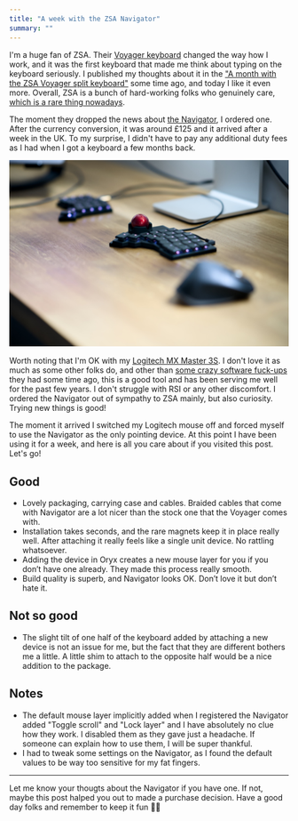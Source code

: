 ```yaml
---
title: "A week with the ZSA Navigator"
summary: ""
---
```


I'm a huge fan of ZSA. Their [Voyager keyboard](https://www.zsa.io/voyager) changed the way how I work, and it was the first keyboard that made me think about typing on the keyboard seriously. I published my thoughts about it in the ["A month with the ZSA Voyager split keyboard"](/a-month-with-the-zsa-voyager-split-keyboard/) some time ago, and today I like it even more. Overall, ZSA is a bunch of hard-working folks who genuinely care, [which is a rare thing nowadays](https://dansinker.com/posts/2025-05-23-who-cares/).

The moment they dropped the news about [the Navigator](https://www.zsa.io/voyager/navigator), I ordered one. After the currency conversion, it was around £125 and it arrived after a week in the UK. To my surprise, I didn't have to pay any additional duty fees as I had when I got a keyboard a few months back.

![The ZSA Navigator attached to the ZSA Voyager on my desk, next to the Logitech MX Master mouse](navigator.jpg)

Worth noting that I'm OK with my [Logitech MX Master 3S](https://www.logitech.com/en-gb/shop/p/mx-master-3s-mac-bluetooth-mouse.910-006571). I don't love it as much as some other folks do, and other than [some crazy software fuck-ups](/from-logitech-mx-master-3s-to-apple-magic-trackpad-my-honest-review-of-the-ai-hype/) they had some time ago, this is a good tool and has been serving me well for the past few years. I don't struggle with RSI or any other discomfort. I ordered the Navigator out of sympathy to ZSA mainly, but also curiosity. Trying new things is good!

The moment it arrived I switched my Logitech mouse off and forced myself to use the Navigator as the only pointing device. At this point I have been using it for a week, and here is all you care about if you visited this post. Let's go!

## Good

- Lovely packaging, carrying case and cables. Braided cables that come with Navigator are a lot nicer than the stock one that the Voyager comes with.
- Installation takes seconds, and the rare magnets keep it in place really well. After attaching it really feels like a single unit device. No rattling whatsoever.
- Adding the device in Oryx creates a new mouse layer for you if you don’t have one already. They made this process really smooth.
- Build quality is superb, and Navigator looks OK. Don’t love it but don’t hate it.

## Not so good

- The slight tilt of one half of the keyboard added by attaching a new device is not an issue for me, but the fact that they are different bothers me a little. A little shim to attach to the opposite half would be a nice addition to the package.

## Notes

- The default mouse layer implicitly added when I registered the Navigator added "Toggle scroll" and "Lock layer" and I have absolutely no clue how they work. I disabled them as they gave just a headache. If someone can explain how to use them, I will be super thankful.
- I had to tweak some settings on the Navigator, as I found the default values to be way too sensitive for my fat fingers.

---

Let me know your thougts about the Navigator if you have one. If not, maybe this post halped you out to made a purchase decision. Have a good day folks and remember to keep it fun 💃🕺
